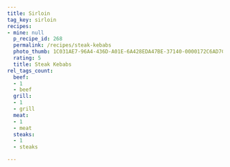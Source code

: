 ```yaml
---
title: Sirloin
tag_key: sirloin
recipes:
- mine: null
  p_recipe_id: 268
  permalink: /recipes/steak-kebabs
  photo_thumb: 1C031AE7-96A4-436D-A01E-6A428EDA47BE-37140-0000172C6AD7C0FB.jpg
  rating: 5
  title: Steak Kebabs
rel_tags_count:
  beef:
  - 1
  - beef
  grill:
  - 1
  - grill
  meat:
  - 1
  - meat
  steaks:
  - 1
  - steaks

---
```

